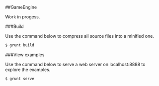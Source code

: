 ##GameEngine

Work in progess.

###Build

Use the command below to compress all source files into a minified one.

```bash
$ grunt build
```

###View examples

Use the command below to serve a web server on localhost:8888 to explore the examples.

```bash
$ grunt serve
```